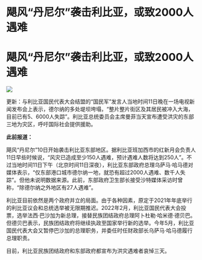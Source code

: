 # 飓风“丹尼尔”袭击利比亚，或致2000人遇难

# 飓风“丹尼尔”袭击利比亚，或致2000人遇难

![](https://inews.gtimg.com/news_bt/Ohnl4fLYsZnyXFrOvGLkr7hnCBO1QCBP1Iy4-dIOUWz_oAA/1000)

更新：与利比亚国民代表大会结盟的“国民军”发言人当地时间11日晚在一场电视新闻发布会上表示，德尔纳的多处堤坝垮塌，“整片整片街区及其居民被冲入大海，目前已有5、6000人失踪”。利比亚总统委员会主席曼菲当天宣布遭受洪灾的东部三地为灾区，呼吁国际社会提供援助。

**此前报道：**

飓风“丹尼尔”10日开始袭击利比亚东部地区。据利比亚班加西市的红新月会负责人11日早些时候说，“风灾已造成至少150人遇难，预计遇难人数将达到250人”。不过当地时间11日下午（北京时间11日深夜），利比亚东部政府总理乌萨马·哈马德对媒体表示，“仅东部港口城市德尔纳一地，就恐有超过2000人遇难、数千人失踪”。但他未说明数据来源。此前，东部政府卫生部长接受沙特媒体采访时曾称，“除德尔纳之外地区有27人遇难”。

利比亚目前依然是两个政府并立的局面。由于各种因素，原定于2021年年底举行的利比亚议会和总统选举被无限期推迟。2022年2月，利比亚国民代表大会投票，选举法西·巴沙加为新总理，接替民族团结政府总理阿卜杜勒·哈米德·德贝巴。但德贝巴表示，民族团结政府将继续执政至国家举行新的选举。今年5月，利比亚国民代表大会又暂停巴沙加的总理职务，并委任时任财政部长乌萨马·哈马德履行总理职责。

目前，利比亚民族团结政府和东部政府都宣布为洪灾遇难者哀悼三天。

